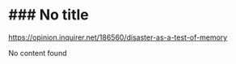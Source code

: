 # ### No title

https://opinion.inquirer.net/186560/disaster-as-a-test-of-memory



No content found